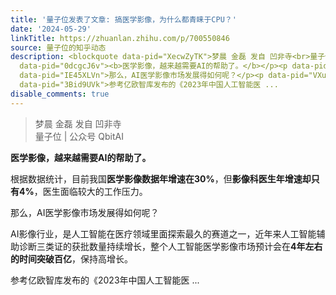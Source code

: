 ```yaml
---
title: '量子位发表了文章: 搞医学影像，为什么都青睐于CPU？'
date: '2024-05-29'
linkTitle: https://zhuanlan.zhihu.com/p/700550846
source: 量子位的知乎动态
description: <blockquote data-pid="XecwZyTK">梦晨 金磊 发自 凹非寺<br>量子位 | 公众号 QbitAI</blockquote><p
  data-pid="0dcgcJ6v"><b>医学影像，越来越需要AI的帮助了。</b></p><p data-pid="YtCr0y9Y">根据数据统计，目前我国<b>医学影像数据年增速在30%</b>，但<b>影像科医生年增速却只有4%</b>，医生面临较大的工作压力。</p><p
  data-pid="IE45XLVn">那么，AI医学影像市场发展得如何呢？</p><p data-pid="VXun78Jk">AI影像行业，是人工智能在医疗领域里面探索最久的赛道之一，近年来人工智能辅助诊断三类证的获批数量持续增长，整个人工智能医学影像市场预计会在<b>4年左右的时间突破百亿</b>，保持高增长。</p><p
  data-pid="3Bid9UVk">参考亿欧智库发布的《2023年中国人工智能医 ...
disable_comments: true
---
```

<blockquote data-pid="XecwZyTK">梦晨 金磊 发自 凹非寺<br>量子位 | 公众号 QbitAI</blockquote><p data-pid="0dcgcJ6v"><b>医学影像，越来越需要AI的帮助了。</b></p><p data-pid="YtCr0y9Y">根据数据统计，目前我国<b>医学影像数据年增速在30%</b>，但<b>影像科医生年增速却只有4%</b>，医生面临较大的工作压力。</p><p data-pid="IE45XLVn">那么，AI医学影像市场发展得如何呢？</p><p data-pid="VXun78Jk">AI影像行业，是人工智能在医疗领域里面探索最久的赛道之一，近年来人工智能辅助诊断三类证的获批数量持续增长，整个人工智能医学影像市场预计会在<b>4年左右的时间突破百亿</b>，保持高增长。</p><p data-pid="3Bid9UVk">参考亿欧智库发布的《2023年中国人工智能医 ...